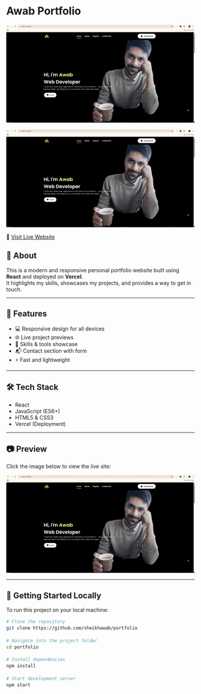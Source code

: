 # Awab Portfolio
![Demo GIF](demo.gif)

[![Live Demo](./demo.gif)](https://awab.vercel.app)

🔗 [Visit Live Website](https://awab.vercel.app)

## 📌 About

This is a modern and responsive personal portfolio website built using **React** and deployed on **Vercel**.  
It highlights my skills, showcases my projects, and provides a way to get in touch.
    
---

## 🚀 Features

- 💻 Responsive design for all devices
- 🌐 Live project previews
- 🔧 Skills & tools showcase
- 📬 Contact section with form
- ⚡ Fast and lightweight

---

## 🛠️ Tech Stack

- React
- JavaScript (ES6+)
- HTML5 & CSS3
- Vercel (Deployment)

---

## 📷 Preview

Click the image below to view the live site:

[![Awab Portfolio Preview](./demo.gif)](https://awab.vercel.app)

---

## 🧩 Getting Started Locally

To run this project on your local machine:

```bash
# Clone the repository
git clone https://github.com/sheikhawab/portfolio

# Navigate into the project folder
cd portfolio

# Install dependencies
npm install

# Start development server
npm start
